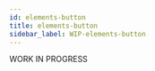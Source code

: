 ```yaml
---
id: elements-button
title: elements-button
sidebar_label: WIP-elements-button
---
```



WORK IN PROGRESS
        